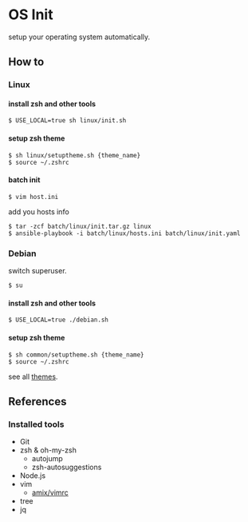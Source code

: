 # OS Init

setup your operating system automatically.

## How to

### Linux

#### install zsh and other tools

    $ USE_LOCAL=true sh linux/init.sh

#### setup zsh theme

    $ sh linux/setuptheme.sh {theme_name}
    $ source ~/.zshrc

#### batch init

    $ vim host.ini

add you hosts info

    $ tar -zcf batch/linux/init.tar.gz linux
    $ ansible-playbook -i batch/linux/hosts.ini batch/linux/init.yaml


### Debian

switch superuser.

    $ su

#### install zsh and other tools

    $ USE_LOCAL=true ./debian.sh

#### setup zsh theme

    $ sh common/setuptheme.sh {theme_name}
    $ source ~/.zshrc

see all [themes](https://github.com/ohmyzsh/ohmyzsh/wiki/Themes).

## References

### Installed tools

- Git
- zsh & oh-my-zsh
    - autojump
    - zsh-autosuggestions
- Node.js
- vim
    - [amix/vimrc](https://github.com/amix/vimrc.git)
- tree
- jq

